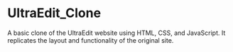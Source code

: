 # UltraEdit_Clone
A basic clone of the UltraEdit website using HTML, CSS, and JavaScript. It replicates the layout and functionality of the original site.
